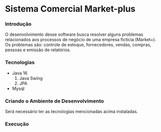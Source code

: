 # Sistema Comercial Market-plus

### Introdução
O desenvolvimento desse software busca resolver alguns problemas relacionados aos processos de negócio de uma empresa fictícia (Market+). Os problemas são:  controle de estoque, fornecedores, vendas, compras, pessoas e emissão de relatórios.
### Tecnologias
- Java 16
	1. Java Swing
	2. JPA
- Mysql

### Criando o Ambiente de Desenvolvimento
Será necessário ter as tecnologias mencionadas acima instaladas.

### Execução
